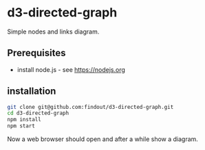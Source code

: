 # d3-directed-graph

Simple nodes and links diagram.

## Prerequisites

- install node.js - see https://nodejs.org

## installation

```sh
git clone git@github.com:findout/d3-directed-graph.git
cd d3-directed-graph
npm install
npm start
```

Now a web browser should open and after a while show a diagram.
